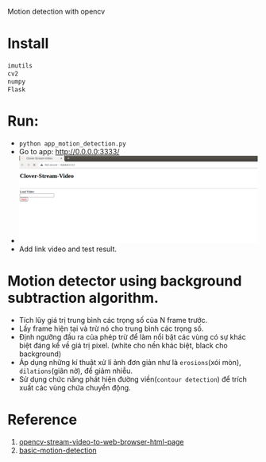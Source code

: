 Motion detection with opencv 
# Install 
```commandline
imutils
cv2
numpy
Flask
```

# Run: 
+ `python app_motion_detection.py`
+ Go to app: http://0.0.0.0:3333/
+ ![](image.png)
+ Add link video and test result.

# Motion detector using background subtraction algorithm.
+ Tích lũy giá trị trung bình các trọng số của N frame trước.
+ Lấy frame hiện tại và trừ nó cho trung bình các trọng số.
+ Định ngưỡng đầu ra của phép trừ để làm nổi bật các vùng có sự khác biệt đáng kể về giá trị pixel.
  (white cho nền khác biệt, black cho background)
+ Áp dụng những kí thuật xử lí ảnh đơn giản như là `erosions`(xói mòn), `dilations`(giãn nở), để giảm nhiễu.
+ Sử dụng chức năng phát hiện đường viền(`contour detection`) để trích xuất các vùng chứa chuyển động.



# Reference
1. [opencv-stream-video-to-web-browser-html-page](https://www.pyimagesearch.com/2019/09/02/opencv-stream-video-to-web-browser-html-page/)
2. [basic-motion-detection](https://www.pyimagesearch.com/2015/05/25/basic-motion-detection-and-tracking-with-python-and-opencv/)